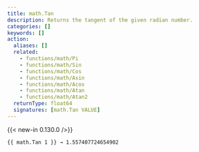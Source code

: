 ```yaml
---
title: math.Tan
description: Returns the tangent of the given radian number.
categories: []
keywords: []
action:
  aliases: []
  related:
    - functions/math/Pi
    - functions/math/Sin
    - functions/math/Cos
    - functions/math/Asin
    - functions/math/Acos
    - functions/math/Atan
    - functions/math/Atan2
  returnType: float64
  signatures: [math.Tan VALUE]
---
```


{{< new-in 0.130.0 />}}

```go-html-template
{{ math.Tan 1 }} → 1.557407724654902
```
